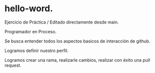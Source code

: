 # hello-word.
Ejercicio de Práctica / Editado directamente desde main.

Programador en Proceso.

Se busca entender todos los aspectos basicos de interacción de github.

Logramos definir nuestro perfil.

Logramos crear una rama, realizarle cambios, realizar con éxito una pull request.


